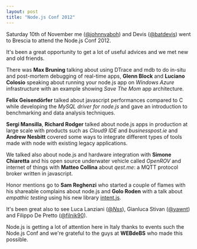 ```yaml
---
layout: post
title: "Node.js Conf 2012"
---
```


Saturday 10th of November me ([@johnnyaboh](http://twitter.com/johnnyaboh)) and Devis ([@batdevis](http://twitter.com/batdevis)) went to Brescia to attend the Node.js Conf 2012.

It's been a great opportunity to get a lot of useful advices and we met new and old friends.

There was **Max Bruning** talking about using DTrace and mdb to do in-situ and post-mortem debugging of real-time apps, **Glenn Block** and **Luciano Colosio** speaking about running your node.js app on *Windows Azure* infrastructure with an example showing *Save The Mom* app architecture.

**Felix Geisendörfer** talked about javascript performances compared to C while developing the *MySQL driver for node.js* and gave an introduction to benchmarking and data analysis techniques.

**Sergi Mansilla**, **Richard Rodger** talked about node.js apps in production at large scale with products such as *Cloud9 IDE* and *businesspost.ie* and **Andrew Nesbitt** covered some ways to integrate different types of tools made with node with existing legacy applications.

We talked also about node.js and hardware integration with **Simone Chiaretta** and his open source underwater vehicle called *OpenROV* and internet of things with **Matteo Collina** about *qest.me*: a MQTT protocol broker written in javascript.

Honor mentions go to **Sam Reghenzi** who started a couple of flames with his shareable complains about node.js and **Golo Roden** with a talk about *empathic testing* using his new library [intent.js](http://github.com/goloroden/intent.js).

It's been great also to see Luca Lanziani ([@_Nss_](http://twitter.com/_Nss_)), Gianluca Stivan ([@yawnt](http://twitter.com/yawnt)) and Filippo De Pretto ([@filnik90](http://twitter.com/filnik90)).

Node.js is getting a lot of attention here in Italy thanks to events such the Node.js Conf and we're grateful to the guys at **WEBdeBS** who made this possible.
